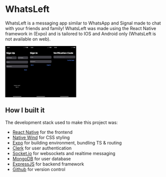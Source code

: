 # WhatsLeft
WhatsLeft is a messaging app similar to WhatsApp and Signal made to chat with your friends and family! WhatsLeft was made using the React Native framework in (Expo) and is tailored to IOS and Android only (WhatsLeft is not available on web).
<div style="display: flex; flex-direction: row">
  <img src='images/img2.JPG' height="30%" width="15%" />
  <img src='images/img1.JPG' height="30%" width="15%" />
  <img src='images/img3.JPG' height="30%" width="15%" />
</div>

## How I built it
The development stack used to make this project was:

* [React Native](https://reactnative.dev/) for the frontend <br>
* [Native Wind](https://www.nativewind.dev/) for CSS styling<br>
* [Expo](https://expo.dev/) for building environment, bundling TS & routing<br>
* [Clerk](https://clerk.com/) for user authentication<br>
* [Socket.io](https://socket.io/images/logo-dark.svg) for websockets and realtime messaging <br>
* [MongoDB](https://www.mongodb.com/) for user database<br>
* [ExpressJS](https://expressjs.com/) for backend framework<br>
* [Github](https://github.com/) for version control<br>
